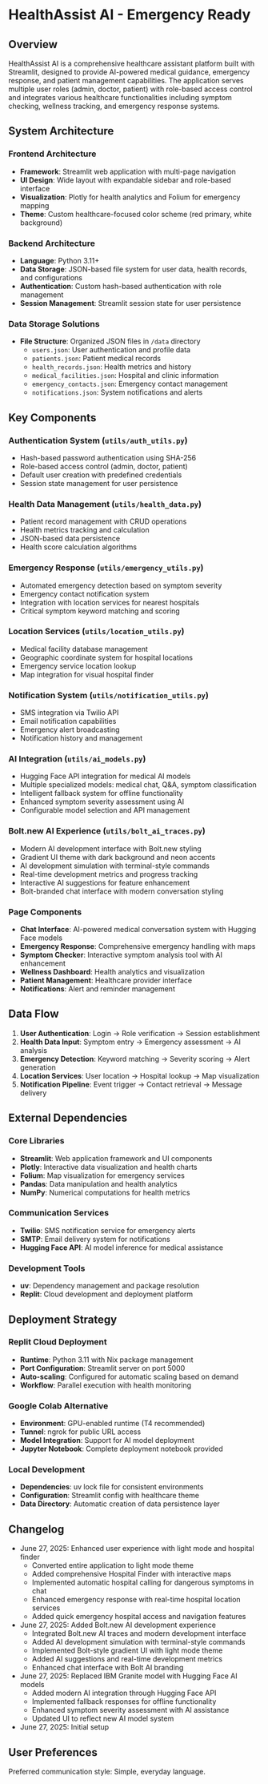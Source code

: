# HealthAssist AI - Emergency Ready

## Overview

HealthAssist AI is a comprehensive healthcare assistant platform built with Streamlit, designed to provide AI-powered medical guidance, emergency response, and patient management capabilities. The application serves multiple user roles (admin, doctor, patient) with role-based access control and integrates various healthcare functionalities including symptom checking, wellness tracking, and emergency response systems.

## System Architecture

### Frontend Architecture
- **Framework**: Streamlit web application with multi-page navigation
- **UI Design**: Wide layout with expandable sidebar and role-based interface
- **Visualization**: Plotly for health analytics and Folium for emergency mapping
- **Theme**: Custom healthcare-focused color scheme (red primary, white background)

### Backend Architecture
- **Language**: Python 3.11+
- **Data Storage**: JSON-based file system for user data, health records, and configurations
- **Authentication**: Custom hash-based authentication with role management
- **Session Management**: Streamlit session state for user persistence

### Data Storage Solutions
- **File Structure**: Organized JSON files in `/data` directory
  - `users.json`: User authentication and profile data
  - `patients.json`: Patient medical records
  - `health_records.json`: Health metrics and history
  - `medical_facilities.json`: Hospital and clinic information
  - `emergency_contacts.json`: Emergency contact management
  - `notifications.json`: System notifications and alerts

## Key Components

### Authentication System (`utils/auth_utils.py`)
- Hash-based password authentication using SHA-256
- Role-based access control (admin, doctor, patient)
- Default user creation with predefined credentials
- Session state management for user persistence

### Health Data Management (`utils/health_data.py`)
- Patient record management with CRUD operations
- Health metrics tracking and calculation
- JSON-based data persistence
- Health score calculation algorithms

### Emergency Response (`utils/emergency_utils.py`)
- Automated emergency detection based on symptom severity
- Emergency contact notification system
- Integration with location services for nearest hospitals
- Critical symptom keyword matching and scoring

### Location Services (`utils/location_utils.py`)
- Medical facility database management
- Geographic coordinate system for hospital locations
- Emergency service location lookup
- Map integration for visual hospital finder

### Notification System (`utils/notification_utils.py`)
- SMS integration via Twilio API
- Email notification capabilities
- Emergency alert broadcasting
- Notification history and management

### AI Integration (`utils/ai_models.py`)
- Hugging Face API integration for medical AI models
- Multiple specialized models: medical chat, Q&A, symptom classification
- Intelligent fallback system for offline functionality
- Enhanced symptom severity assessment using AI
- Configurable model selection and API management

### Bolt.new AI Experience (`utils/bolt_ai_traces.py`)
- Modern AI development interface with Bolt.new styling
- Gradient UI theme with dark background and neon accents
- AI development simulation with terminal-style commands
- Real-time development metrics and progress tracking
- Interactive AI suggestions for feature enhancement
- Bolt-branded chat interface with modern conversation styling

### Page Components
- **Chat Interface**: AI-powered medical conversation system with Hugging Face models
- **Emergency Response**: Comprehensive emergency handling with maps
- **Symptom Checker**: Interactive symptom analysis tool with AI enhancement
- **Wellness Dashboard**: Health analytics and visualization
- **Patient Management**: Healthcare provider interface
- **Notifications**: Alert and reminder management

## Data Flow

1. **User Authentication**: Login → Role verification → Session establishment
2. **Health Data Input**: Symptom entry → Emergency assessment → AI analysis
3. **Emergency Detection**: Keyword matching → Severity scoring → Alert generation
4. **Location Services**: User location → Hospital lookup → Map visualization
5. **Notification Pipeline**: Event trigger → Contact retrieval → Message delivery

## External Dependencies

### Core Libraries
- **Streamlit**: Web application framework and UI components
- **Plotly**: Interactive data visualization and health charts
- **Folium**: Map visualization for emergency services
- **Pandas**: Data manipulation and health analytics
- **NumPy**: Numerical computations for health metrics

### Communication Services
- **Twilio**: SMS notification service for emergency alerts
- **SMTP**: Email delivery system for notifications
- **Hugging Face API**: AI model inference for medical assistance

### Development Tools
- **uv**: Dependency management and package resolution
- **Replit**: Cloud development and deployment platform

## Deployment Strategy

### Replit Cloud Deployment
- **Runtime**: Python 3.11 with Nix package management
- **Port Configuration**: Streamlit server on port 5000
- **Auto-scaling**: Configured for automatic scaling based on demand
- **Workflow**: Parallel execution with health monitoring

### Google Colab Alternative
- **Environment**: GPU-enabled runtime (T4 recommended)
- **Tunnel**: ngrok for public URL access
- **Model Integration**: Support for AI model deployment
- **Jupyter Notebook**: Complete deployment notebook provided

### Local Development
- **Dependencies**: uv lock file for consistent environments
- **Configuration**: Streamlit config with healthcare theme
- **Data Directory**: Automatic creation of data persistence layer

## Changelog
- June 27, 2025: Enhanced user experience with light mode and hospital finder
  - Converted entire application to light mode theme
  - Added comprehensive Hospital Finder with interactive maps
  - Implemented automatic hospital calling for dangerous symptoms in chat
  - Enhanced emergency response with real-time hospital location services
  - Added quick emergency hospital access and navigation features
- June 27, 2025: Added Bolt.new AI development experience
  - Integrated Bolt.new AI traces and modern development interface
  - Added AI development simulation with terminal-style commands
  - Implemented Bolt-style gradient UI with light mode theme
  - Added AI suggestions and real-time development metrics
  - Enhanced chat interface with Bolt AI branding
- June 27, 2025: Replaced IBM Granite model with Hugging Face AI models
  - Added modern AI integration through Hugging Face API
  - Implemented fallback responses for offline functionality
  - Enhanced symptom severity assessment with AI assistance
  - Updated UI to reflect new AI model system
- June 27, 2025: Initial setup

## User Preferences

Preferred communication style: Simple, everyday language.